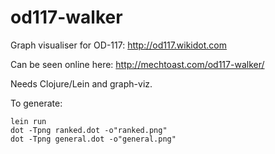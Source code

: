 # od117-walker

Graph visualiser for OD-117: http://od117.wikidot.com

Can be seen online here: http://mechtoast.com/od117-walker/

Needs Clojure/Lein and graph-viz.

To generate:
```
lein run
dot -Tpng ranked.dot -o"ranked.png"
dot -Tpng general.dot -o"general.png"
```
